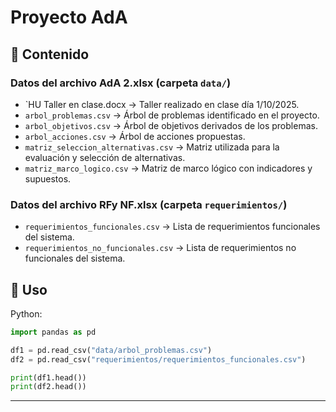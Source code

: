 # Proyecto AdA

## 📂 Contenido

### Datos del archivo AdA 2.xlsx (carpeta `data/`)
- `HU Taller en clase.docx → Taller realizado en clase día 1/10/2025.
- `arbol_problemas.csv` → Árbol de problemas identificado en el proyecto.  
- `arbol_objetivos.csv` → Árbol de objetivos derivados de los problemas.  
- `arbol_acciones.csv` → Árbol de acciones propuestas.  
- `matriz_seleccion_alternativas.csv` → Matriz utilizada para la evaluación y selección de alternativas.  
- `matriz_marco_logico.csv` → Matriz de marco lógico con indicadores y supuestos.

### Datos del archivo RFy NF.xlsx (carpeta `requerimientos/`)
- `requerimientos_funcionales.csv` → Lista de requerimientos funcionales del sistema.  
- `requerimientos_no_funcionales.csv` → Lista de requerimientos no funcionales del sistema.  

## 📌 Uso 

Python:

```python
import pandas as pd

df1 = pd.read_csv("data/arbol_problemas.csv")
df2 = pd.read_csv("requerimientos/requerimientos_funcionales.csv")

print(df1.head())
print(df2.head())
```

---
